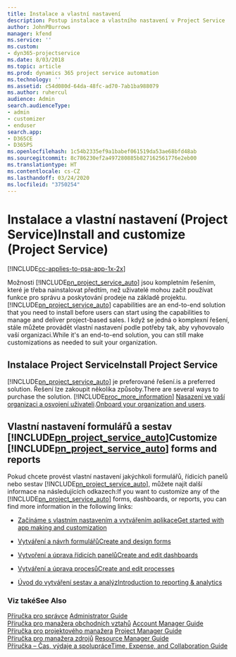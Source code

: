 ```yaml
---
title: Instalace a vlastní nastavení
description: Postup instalace a vlastního nastavení v Project Service
author: JohnPBurrows
manager: kfend
ms.service: ''
ms.custom:
- dyn365-projectservice
ms.date: 8/03/2018
ms.topic: article
ms.prod: dynamics 365 project service automation
ms.technology: ''
ms.assetid: c54d080d-64da-48fc-ad70-7ab1ba988079
ms.author: ruhercul
audience: Admin
search.audienceType:
- admin
- customizer
- enduser
search.app:
- D365CE
- D365PS
ms.openlocfilehash: 1c54b2335ef9a1babef061519da53ae68bfd48ab
ms.sourcegitcommit: 8c786230ef2a497280885b827162561776e2eb00
ms.translationtype: HT
ms.contentlocale: cs-CZ
ms.lasthandoff: 03/24/2020
ms.locfileid: "3750254"
---
```

# <a name="install-and-customize-project-service"></a><span data-ttu-id="2938a-103">Instalace a vlastní nastavení (Project Service)</span><span class="sxs-lookup"><span data-stu-id="2938a-103">Install and customize (Project Service)</span></span>

[!INCLUDE[cc-applies-to-psa-app-1x-2x](../includes/cc-applies-to-psa-app-1x-2x.md)]

<span data-ttu-id="2938a-104">Možnosti [!INCLUDE[pn_project_service_auto](../includes/pn-project-service-auto.md)] jsou kompletním řešením, které je třeba nainstalovat předtím, než uživatelé mohou začít používat funkce pro správu a poskytování prodeje na základě projektu.</span><span class="sxs-lookup"><span data-stu-id="2938a-104">[!INCLUDE[pn_project_service_auto](../includes/pn-project-service-auto.md)] capabilities are an end-to-end solution that you need to install before users can start using the capabilities to manage and deliver project-based sales.</span></span> <span data-ttu-id="2938a-105">I když se jedná o komplexní řešení, stále můžete provádět vlastní nastavení podle potřeby tak, aby vyhovovalo vaší organizaci.</span><span class="sxs-lookup"><span data-stu-id="2938a-105">While it's an end-to-end solution, you can still make customizations as needed to suit your organization.</span></span>  
<!-- TODO: I expect to find the information on how to get and install this here. Please find that and add it here. Same for Project Service.--> 
  
## <a name="install-project-service"></a><span data-ttu-id="2938a-106">Instalace Project Service</span><span class="sxs-lookup"><span data-stu-id="2938a-106">Install Project Service</span></span>  
 [!INCLUDE[pn_project_service_auto](../includes/pn-project-service-auto.md)] <span data-ttu-id="2938a-107">je preferované řešení.</span><span class="sxs-lookup"><span data-stu-id="2938a-107">is a preferred solution.</span></span> <span data-ttu-id="2938a-108">Řešení lze zakoupit několika způsoby.</span><span class="sxs-lookup"><span data-stu-id="2938a-108">There are several ways to purchase the solution.</span></span> [!INCLUDE[proc_more_information](../includes/proc-more-information.md)] <span data-ttu-id="2938a-109">[Nasazení ve vaší organizaci a osvojení uživateli](../admin/onboard-your-organization-and-users-to-dynamics-365-online.md).</span><span class="sxs-lookup"><span data-stu-id="2938a-109">[Onboard your organization and users](../admin/onboard-your-organization-and-users-to-dynamics-365-online.md).</span></span>  
  
## <a name="customize-pn_project_service_auto-forms-and-reports"></a><span data-ttu-id="2938a-110">Vlastní nastavení formulářů a sestav [!INCLUDE[pn_project_service_auto](../includes/pn-project-service-auto.md)]</span><span class="sxs-lookup"><span data-stu-id="2938a-110">Customize [!INCLUDE[pn_project_service_auto](../includes/pn-project-service-auto.md)] forms and reports</span></span>  
 <span data-ttu-id="2938a-111">Pokud chcete provést vlastní nastavení jakýchkoli formulářů, řídicích panelů nebo sestav [!INCLUDE[pn_project_service_auto](../includes/pn-project-service-auto.md)], můžete najít další informace na následujících odkazech:</span><span class="sxs-lookup"><span data-stu-id="2938a-111">If you want to customize any of the [!INCLUDE[pn_project_service_auto](../includes/pn-project-service-auto.md)] forms, dashboards, or reports, you can find more information in the following links:</span></span>  
  
- [<span data-ttu-id="2938a-112">Začínáme s vlastním nastavením a vytvářením aplikace</span><span class="sxs-lookup"><span data-stu-id="2938a-112">Get started with app making and customization</span></span>](../customize/getting-started-customization.md)  
  
- [<span data-ttu-id="2938a-113">Vytváření a návrh formulářů</span><span class="sxs-lookup"><span data-stu-id="2938a-113">Create and design forms</span></span>](../customize/create-design-forms.md)  
  
- [<span data-ttu-id="2938a-114">Vytvoření a úprava řídicích panelů</span><span class="sxs-lookup"><span data-stu-id="2938a-114">Create and edit dashboards</span></span>](../customize/create-edit-dashboards.md)  
  
- [<span data-ttu-id="2938a-115">Vytváření a úprava procesů</span><span class="sxs-lookup"><span data-stu-id="2938a-115">Create and edit processes</span></span>](../customize/guide-staff-through-common-tasks-processes.md)  
  
- [<span data-ttu-id="2938a-116">Úvod do vytváření sestav a analýz</span><span class="sxs-lookup"><span data-stu-id="2938a-116">Introduction to reporting & analytics</span></span>](../analytics/reporting-analytics-with-dynamics-365.md)  
  
### <a name="see-also"></a><span data-ttu-id="2938a-117">Viz také</span><span class="sxs-lookup"><span data-stu-id="2938a-117">See Also</span></span>  
 <span data-ttu-id="2938a-118">[Příručka pro správce](../project-service/admin-guide.md) </span><span class="sxs-lookup"><span data-stu-id="2938a-118">[Administrator Guide](../project-service/admin-guide.md) </span></span>  
 <span data-ttu-id="2938a-119">[Příručka pro manažera obchodních vztahů](../project-service/account-manager-guide.md) </span><span class="sxs-lookup"><span data-stu-id="2938a-119">[Account Manager Guide](../project-service/account-manager-guide.md) </span></span>  
 <span data-ttu-id="2938a-120">[Příručka pro projektového manažera](../project-service/project-manager-guide.md) </span><span class="sxs-lookup"><span data-stu-id="2938a-120">[Project Manager Guide](../project-service/project-manager-guide.md) </span></span>  
 <span data-ttu-id="2938a-121">[Příručka pro manažera zdrojů](../project-service/resource-manager-guide.md) </span><span class="sxs-lookup"><span data-stu-id="2938a-121">[Resource Manager Guide](../project-service/resource-manager-guide.md) </span></span>  
 [<span data-ttu-id="2938a-122">Příručka – Čas, výdaje a spolupráce</span><span class="sxs-lookup"><span data-stu-id="2938a-122">Time, Expense, and Collaboration Guide</span></span>](../project-service/time-expense-collaboration-guide.md)
